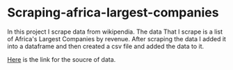 # Scraping-africa-largest-companies
In this project I scrape data from wikipendia. The data That I scrape is a list of Africa's Largest Companies by revenue. 
After scraping the data I added it into a dataframe and then created a csv file and added the data to it.

[Here](https://en.wikipedia.org/wiki/List_of_largest_companies_in_Africa_by_revenue) is the link for the soucre of data.
